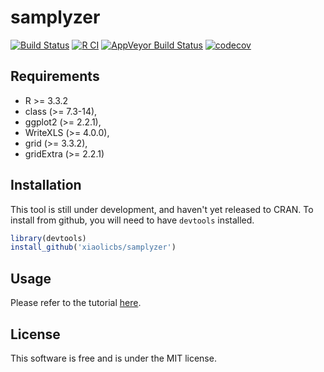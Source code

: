 # samplyzer
[![Build Status](https://travis-ci.com/xiaoli0/samplyzer.svg?branch=master)](https://travis-ci.org/xiaoli0/samplyzer)
[![R CI](https://github.com/x-lab/samplyzer/actions/workflows/ci.yml/badge.svg)](https://github.com/x-lab/samplyzer/actions/workflows/ci.yml)
[![AppVeyor Build  Status](https://ci.appveyor.com/api/projects/status/u8scd9ecoe67k9cw?svg=true)](https://ci.appveyor.com/project/1677953017/samplyzer)
[![codecov](https://codecov.io/gh/x-lab/samplyzer/graph/badge.svg?token=eNYYjuMXIw)](https://codecov.io/gh/x-lab/samplyzer)

## Requirements
* R >= 3.3.2
* class (>= 7.3-14),
* ggplot2 (>= 2.2.1),
* WriteXLS (>= 4.0.0),
* grid (>= 3.3.2),
* gridExtra (>= 2.2.1)

## Installation
This tool is still under development, and haven't yet released to CRAN. To install from github, you will need to have `devtools` installed.

```r
library(devtools)
install_github('xiaolicbs/samplyzer')
```

## Usage
Please refer to the tutorial [here](vignetts/tutorial.Rmd).

## License
This software is free and is under the MIT license.
